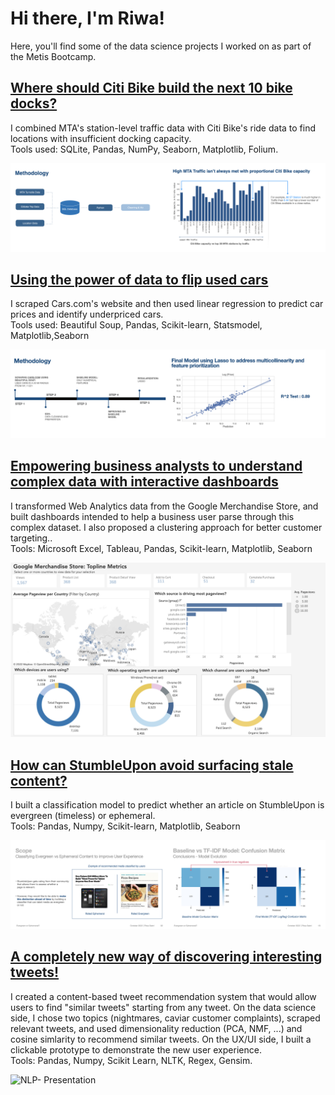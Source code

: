 # Hi there, I'm Riwa!

Here, you'll find some of the data science projects I worked on as part of the Metis Bootcamp. 

## [Where should Citi Bike build the next 10 bike docks?](https://github.com/riwasabri/Where-should-Citi-Bike-build-the-next-10-bike-docks-)
I combined MTA's station-level traffic data with Citi Bike's ride data to find locations with insufficient docking capacity.<br />
Tools used: SQLite, Pandas, NumPy, Seaborn, Matplotlib, Folium.

<img class="image-align-left" src="EDA_1.jpeg" style="width:50%"/><img class="image-align-left" src="EDA_Image_2.jpeg" style="width:50%"/>


## [Using the power of data to flip used cars](https://github.com/riwasabri/Regression-)
I scraped Cars.com's website and then used linear regression to predict car prices and identify underpriced cars.<br />
Tools used: Beautiful Soup, Pandas, Scikit-learn, Statsmodel, Matplotlib,Seaborn

<img class="image-align-left" src="Regression1.jpeg" style="width:50%"/><img class="image-align-left" src="Regression2.jpeg" style="width:50%"/>

## [Empowering business analysts to understand complex data with interactive dashboards](https://github.com/riwasabri/Business)
I transformed Web Analytics data from the Google Merchandise Store, and built dashboards intended to help a business user parse through this complex dataset. I also proposed a clustering approach for better customer targeting..<br />
Tools: Microsoft Excel, Tableau, Pandas, Scikit-learn, Matplotlib, Seaborn

<img class="image-align-left" src="Dash2.png" style="width:100%"/>


## [How can StumbleUpon avoid surfacing stale content?](https://github.com/riwasabri/Classification)
I built a classification model to predict whether an article on StumbleUpon is evergreen (timeless) or ephemeral.</br>
Tools: Pandas, Numpy, Scikit-learn, Matplotlib, Seaborn

<img class="image-align-left" src="Classification_1.jpeg" style="width:50%"/><img class="image-align-left" src="Classification2.jpeg" style="width:50%"/>

## [A completely new way of discovering interesting tweets!](https://github.com/riwasabri/NLP)
I created a content-based tweet recommendation system that would allow users to find "similar tweets" starting from any tweet. On the data science side, 
I chose two topics (nightmares, caviar customer complaints), scraped relevant tweets, and used dimensionality reduction (PCA, NMF, ...) and cosine simlarity to recommend similar tweets. On the UX/UI side, I built a clickable prototype to demonstrate the new user experience. </br>
Tools: Pandas, Numpy, Scikit Learn, NLTK, Regex, Gensim.

![NLP- Presentation ](https://user-images.githubusercontent.com/31965719/200125869-55c9a877-da62-4bb0-9bfd-3f76bb3c558f.gif)


<!--
**RiwaSabri/RiwaSabri** is a ✨ _special_ ✨ repository because its `README.md` (this file) appears on your GitHub profile.

Here are some ideas to get you started:

- 🔭 I’m currently working on ...
- 🌱 I’m currently learning ...
- 👯 I’m looking to collaborate on ...
- 🤔 I’m looking for help with ...
- 💬 Ask me about ...
- 📫 How to reach me: ...
- 😄 Pronouns: ...
- ⚡ Fun fact: ...
-->

